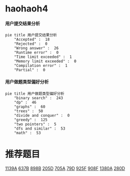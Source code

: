 # haohaoh4

<!-- tabs:start -->



#### **用户提交结果分析**

```mermaid
pie title 用户提交结果分析
    "Accepted" :  18
    "Rejected" :  0
    "Wrong answer" :  26
    "Runtime error" :  0
    "Time limit exceeded" :  1
    "Memory limit exceeded" :  0
    "Compilation error" :  1
    "Partial" :  0
```

#### **用户做题类型偏好分析**

```mermaid
pie title 用户做题类型偏好分析
    "binary search" :  243
    "dp" :  46
    "graphs" :  60
    "trees" :  50
    "divide and conquer" :  0
    "greedy" :  125
    "two pointers" :  5
    "dfs and similar" :  53
    "math" :  53
```



<!-- tabs:end -->
# 推荐题目
[1139A](https://codeforces.com/contest/1139/problem/A)
[637B](https://codeforces.com/contest/637/problem/B)
[898B](https://codeforces.com/contest/898/problem/B)
[205D](https://codeforces.com/contest/205/problem/D)
[705A](https://codeforces.com/contest/705/problem/A)
[79D](https://codeforces.com/contest/79/problem/D)
[925F](https://codeforces.com/contest/925/problem/F)
[908F](https://codeforces.com/contest/908/problem/F)
[1380A](https://codeforces.com/contest/1380/problem/A)
[280D](https://codeforces.com/contest/280/problem/D)
